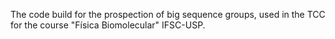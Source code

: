 The code build for the prospection of big sequence groups, used in the TCC for the course "Física Biomolecular" IFSC-USP.
